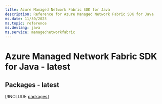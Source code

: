 ```yaml
---
title: Azure Managed Network Fabric SDK for Java
description: Reference for Azure Managed Network Fabric SDK for Java
ms.date: 11/30/2023
ms.topic: reference
ms.devlang: java
ms.service: managednetworkfabric
---
```

# Azure Managed Network Fabric SDK for Java - latest
## Packages - latest
[!INCLUDE [packages](managed-network-fabric-index.md)]